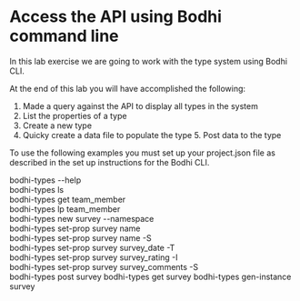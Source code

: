 # Access the API using Bodhi command line

In this lab exercise we are going to work with the type system using Bodhi CLI.

At the end of this lab you will have accomplished the following:
  1. Made a query against the API to display all types in the system
  2. List the properties of a type
  3. Create a new type
  4. Quicky create a data file to populate the type 5. Post data to the type

To use the following examples you must set up your project.json file as described in the set up instructions for the Bodhi CLI.

bodhi-types --help  
bodhi-types ls  
bodhi-types get team_member  
bodhi-types lp team_member  
bodhi-types new survey --namespace    
bodhi-types set-prop survey name  
bodhi-types set-prop survey name -S  
bodhi-types set-prop survey survey_date -T  
bodhi-types set-prop survey survey_rating -I  
bodhi-types set-prop survey survey_comments -S  
bodhi-types post survey
bodhi-types get survey 
bodhi-types gen-instance survey
